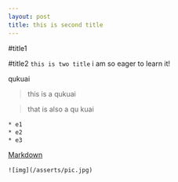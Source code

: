 ```yaml
---
layout: post
title: this is second title
---
```

#title1

#title2
`this is two title`
i am so eager to learn it!  

qukuai
>this
is a qukuai

>that is also a qu
kuai

	* e1
	* e2
	* e3

[Markdown](http://www.baidu.com)

	![img](/asserts/pic.jpg)